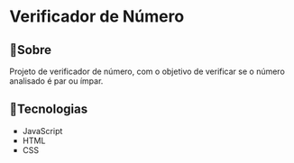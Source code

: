 <h1>Verificador de Número</h1>

<h2>📝Sobre</h2>
<p>Projeto de verificador de número, com o objetivo de verificar se o número analisado é par ou ímpar.</p>

<h2>🚀Tecnologias</h2>
<ul style="list-style-type: square;">
  <li> JavaScript </li>
  <li> HTML</li>
  <li> CSS </li>

